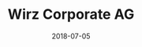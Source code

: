 ---
title:          "Wirz Corporate AG"
date:           "2018-07-05"
draft:          false
robotsExclude:  true
---